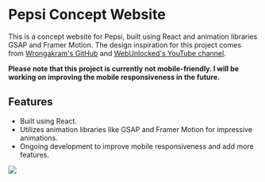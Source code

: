# Pepsi Concept Website

This is a concept website for Pepsi, built using React and animation libraries GSAP and Framer Motion. The design inspiration for this project comes from [Wrongakram's GitHub](https://www.youtube.com/@WrongAkram) and [WebUnlocked's YouTube channel](https://www.youtube.com/webunlocked).

**Please note that this project is currently not mobile-friendly. I will be working on improving the mobile responsiveness in the future.**
## Features

- Built using React.
- Utilizes animation libraries like GSAP and Framer Motion for impressive animations.
- Ongoing development to improve mobile responsiveness and add more features.



![](src/assets/videoF.gif)
